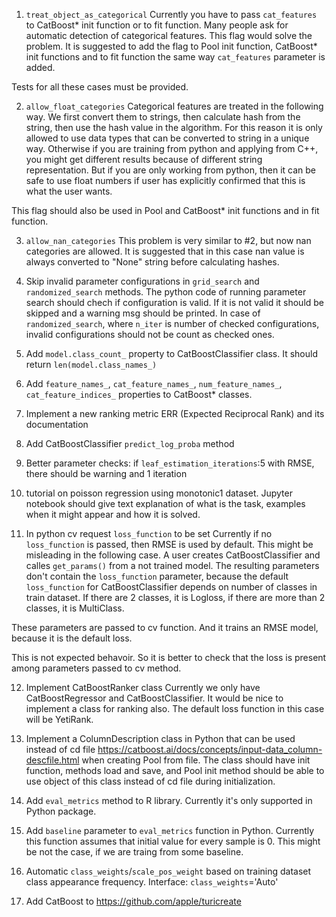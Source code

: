 1. `treat_object_as_categorical`
Currently you have to pass `cat_features` to CatBoost* init function or to fit function.
Many people ask for automatic detection of categorical features.
This flag would solve the problem.
It is suggested to add the flag to Pool init function, CatBoost* init functions and to fit function the same way `cat_features` parameter is added.

Tests for all these cases must be provided.

2. `allow_float_categories`
Categorical features are treated in the following way. We first convert them to strings, then calculate hash from the string, then use the hash value in the algorithm.
For this reason it is only allowed to use data types that can be converted to string in a unique way. Otherwise if you are training from python and applying from C++, you might get different results because of different string representation.
But if you are only working from python, then it can be safe to use float numbers if user has explicitly confirmed that this is what the user wants.

This flag should also be used in Pool and CatBoost* init functions and in fit function.

3. `allow_nan_categories`
This problem is very similar to #2, but now nan categories are allowed.
It is suggested that in this case nan value is always converted to "None" string before calculating hashes.

4. Skip invalid parameter configurations in `grid_search` and `randomized_search` methods.
The python code of running parameter search should chech if configuration is valid. If it is not valid it should be skipped and a warning msg should be printed.
In case of `randomized_search`, where `n_iter` is number of checked configurations, invalid configurations should not be count as checked ones.

5. Add `model.class_count_` property to CatBoostClassifier class.
It should return `len(model.class_names_)`

6. Add `feature_names_`, `cat_feature_names_`, `num_feature_names_`, `cat_feature_indices_` properties to CatBoost* classes.

7. Implement a new ranking metric ERR (Expected Reciprocal Rank) and its documentation

8. Add CatBoostClassifier `predict_log_proba` method

9. Better parameter checks:
if `leaf_estimation_iterations`:5 with RMSE, there should be warning and 1 iteration

10. tutorial on poisson regression using monotonic1 dataset.
Jupyter notebook should give text explanation of what is the task, examples when it might appear and how it is solved.

11. In python cv request `loss_function` to be set
Currently if no `loss_function` is passed, then RMSE is used by default.
This might be misleading in the following case.
A user creates CatBoostClassifier and calles `get_params()` from a not trained model. The resulting parameters don't contain the `loss_function` parameter, because the default `loss_function` for CatBoostClassifier depends on number of classes in train dataset. If there are 2 classes, it is Logloss, if there are more than 2 classes, it is MultiClass.

These parameters are passed to cv function. And it trains an RMSE model, because it is the default loss.

This is not expected behavoir. So it is better to check that the loss is present among parameters passed to cv method.

12. Implement CatBoostRanker class
Currently we only have CatBoostRegressor and CatBoostClassifier.
It would be nice to implement a class for ranking also.
The default loss function in this case will be YetiRank.

13. Implement a ColumnDescription class in Python that can be used instead of cd file https://catboost.ai/docs/concepts/input-data_column-descfile.html
when creating Pool from file.
The class should have init function, methods load and save, and Pool init method should be able to use object of this class instead of cd file during initialization.

14. Add `eval_metrics` method to R library. Currently it's only supported in Python package.

15. Add `baseline` parameter to `eval_metrics` function in Python.
Currently this function assumes that initial value for every sample is 0.
This might be not the case, if we are traing from some baseline.

16. Automatic `class_weights`/`scale_pos_weight` based on training dataset class appearance frequency.
Interface: `class_weights`='Auto'

17. Add CatBoost to https://github.com/apple/turicreate
